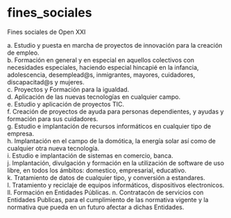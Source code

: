 fines_sociales
==============

Fines sociales de Open XXI

a.	Estudio y puesta en marcha de proyectos de innovación para la creación de empleo.   
b.	Formación en general y en especial en aquellos colectivos con necesidades especiales, haciendo especial hincapié en la infancia, adolescencia, desemplead@s, inmigrantes, mayores, cuidadores, discapacitad@s y mujeres.   
c.	Proyectos y Formación para la igualdad.  
d.	Aplicación de las nuevas tecnologías en cualquier campo.    
e.	Estudio y aplicación de proyectos TIC.   
f.	Creación de proyectos de ayuda para personas dependientes, y ayudas y formación para sus cuidadores.   
g.	Estudio e implantación de recursos informáticos en cualquier tipo de empresa.   
h.	Implantación en el campo de la domótica, la energía solar así como de cualquier otra nueva tecnología.   
i.	Estudio e implantación de sistemas en comercio, banca.  
j.	Implantación, divulgación y formación en la utilización de software de uso libre, en todos los ámbitos: domestico, empresarial, educativo.  
k.  Tratamiento de datos de cualquier tipo, y conversión a estandares.  
l.  Tratamiento y reciclaje de equipos informáticos, dispositivos electronicos.
ll. Formación en Entidades Públicas.
n.  Contratacón de servicios con Entidades Publicas, para el cumplimiento de las normativa vigente y la normativa que pueda en un futuro afectar a dichas Entidades.  
